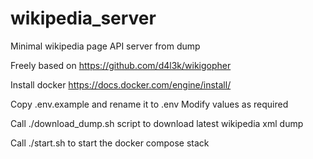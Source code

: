 # wikipedia_server
Minimal wikipedia page API server from dump

Freely based on https://github.com/d4l3k/wikigopher

Install docker https://docs.docker.com/engine/install/

Copy .env.example and rename it to .env
Modify values as required

Call ./download_dump.sh script to download latest wikipedia xml dump

Call ./start.sh to start the docker compose stack
